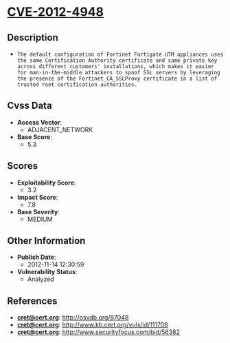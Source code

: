 
# [CVE-2012-4948](http://osvdb.org/87048)

## Description

- `The default configuration of Fortinet Fortigate UTM appliances uses the same Certification Authority certificate and same private key across different customers' installations, which makes it easier for man-in-the-middle attackers to spoof SSL servers by leveraging the presence of the Fortinet_CA_SSLProxy certificate in a list of trusted root certification authorities.`

## Cvss Data

- **Access Vector**:
  - ADJACENT_NETWORK
- **Base Score**:
  - 5.3

## Scores

- **Exploitability Score**:
  - 3.2
- **Impact Score**:
  - 7.8
- **Base Severity**:
  - MEDIUM

## Other Information

- **Publish Date**:
  - 2012-11-14 12:30:59
- **Vulnerability Status**:
  - Analyzed

## References

- **cret@cert.org**: http://osvdb.org/87048
- **cret@cert.org**: http://www.kb.cert.org/vuls/id/111708
- **cret@cert.org**: http://www.securityfocus.com/bid/56382
